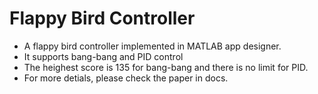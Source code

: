 # Flappy Bird Controller
- A flappy bird controller implemented in MATLAB app designer.
- It supports bang-bang and PID control
- The heighest score is 135 for bang-bang and there is no limit for PID.
- For more detials, please check the paper in docs.

